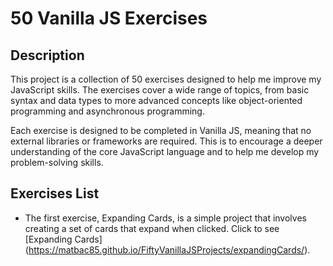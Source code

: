 # 50 Vanilla JS Exercises

## Description

This project is a collection of 50 exercises designed to help me improve my JavaScript skills. The exercises cover a wide range of topics, from basic syntax and data types to more advanced concepts like object-oriented programming and asynchronous programming.

Each exercise is designed to be completed in Vanilla JS, meaning that no external libraries or frameworks are required. This is to encourage a deeper understanding of the core JavaScript language and to help me develop my problem-solving skills.

## Exercises List

* The first exercise, Expanding Cards, is a simple project that involves creating a set of cards that expand when clicked. Click to see [Expanding Cards] (https://matbac85.github.io/FiftyVanillaJSProjects/expandingCards/). 

